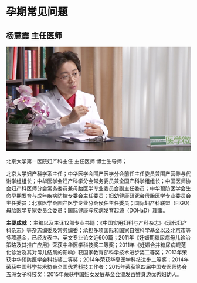 # 孕期常见问题

## 杨慧霞 主任医师

![1678508221760](image/c01_107/1678508221760.png)

北京大学第一医院妇产科主任 主任医师 博士生导师；

北京大学妇产科学系主任；中华医学会围产医学分会前任主任委员兼围产营养与代谢学组组长；中华医学会妇产科学分会常务委员兼全国产科学组组长；中国医师协会妇产科医师分会常务委员兼母胎医学专业委员会副主任委员；中华预防医学会生命早期发育与成年疾病防控专委会主任委员；妇幼健康研究会母胎医学专业委员会主任委员；北京医学会围产医学专业分会侯任主任委员；国际妇产科联盟（FIGO）母胎医学专家委员会委员；国际健康与疾病发育起源（DOHaD）理事。


**主要成就** ：主编以及主译12部专业书籍；《中国实用妇科与产科杂志》《现代妇产科杂志》等杂志编委及常务编委；承担多项国际和国家自然科学基金以及北京市等多项基金，已经发表中、英文专业论文近600篇；2011年《妊娠期糖尿病母儿诊治策略及其推广应用》荣获中华医学科技奖二等奖；2011年《妊娠合并糖尿病规范化诊治及其对母儿结局的影响》获国家教育部科学技术进步奖二等奖；2013年荣获中华预防医学会科技奖二等奖；2014年荣获华夏医学科技进步二等奖；2014年荣获中国科学技术协会全国优秀科技工作者；2015年荣获第四届中国女医师协会五洲女子科技奖；2015年荣获中国妇女发展基金会颁发百姓身边优秀妇幼人。
